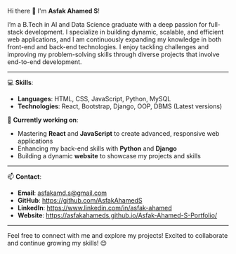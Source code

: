 Hi there 👋 I'm **Asfak Ahamed S**!  

I’m a B.Tech in AI and Data Science graduate with a deep passion for full-stack development. I specialize in building dynamic, scalable, and efficient web applications, and I am continuously expanding my knowledge in both front-end and back-end technologies. I enjoy tackling challenges and improving my problem-solving skills through diverse projects that involve end-to-end development.  

---

💻 **Skills**:  
- **Languages**: HTML, CSS, JavaScript, Python, MySQL  
- **Technologies**: React, Bootstrap, Django, OOP, DBMS (Latest versions)

🔧 **Currently working on**:  
- Mastering **React** and **JavaScript** to create advanced, responsive web applications  
- Enhancing my back-end skills with **Python** and **Django**  
- Building a dynamic **website** to showcase my projects and skills  

---

📫 **Contact**:  
- **Email**: asfakamd.s@gmail.com 
- **GitHub**: https://github.com/AsfakAhamedS
- **LinkedIn**: https://www.linkedin.com/in/asfak-ahamed
- **Website**: https://asfakahameds.github.io/Asfak-Ahamed-S-Portfolio/

---

Feel free to connect with me and explore my projects! Excited to collaborate and continue growing my skills! 😊  

